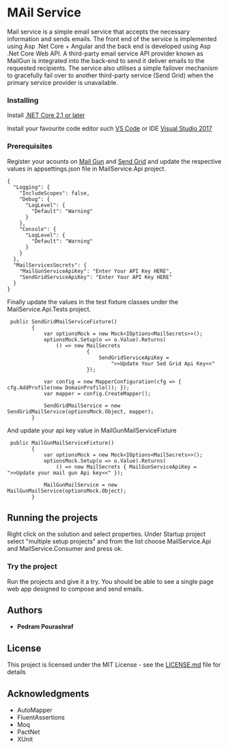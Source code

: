 # MAil Service

Mail service is a simple email service that accepts the necessary information and sends emails. The front end of the service is implemented using Asp .Net Core + Angular and the back end is developed using Asp .Net Core Web API. A third-party email service API provider known as MailGun is integrated into the back-end to send it deliver emails to the requested recipients. The service also utilises a simple failover mechanism to gracefully fail over to another third-party service (Send Grid) when the primary service provider is unavailable.


### Installing

Install [.NET Core 2.1 or later](https://www.microsoft.com/net/download/windows)

Install your favourite code editor such [VS Code](https://code.visualstudio.com/) or IDE [Visual Studio 2017](https://docs.microsoft.com/en-us/visualstudio/install/install-visual-studio)

### Prerequisites

Register your acounts on [Mail Gun](https://www.mailgun.com/) and [Send Grid](https://sendgrid.com/) and update the respective values in appsettings.json file in MailService.Api project. 

```
{
  "Logging": {
    "IncludeScopes": false,
    "Debug": {
      "LogLevel": {
        "Default": "Warning"
      }
    },
    "Console": {
      "LogLevel": {
        "Default": "Warning"
      }
    }
  },
  "MailServicesSecrets": {
    "MailGunServiceApiKey": "Enter Your API Key HERE",
    "SendGridServiceApiKey": "Enter Your API Key HERE"
  }
}

```



Finally update the values in the test fixture classes under the MailService.Api.Tests project.

```
 public SendGridMailServiceFixture()
        {
            var optionsMock = new Mock<IOptions<MailSecrets>>();
            optionsMock.Setup(o => o.Value).Returns(
                () => new MailSecrets
                          {
                              SendGridServiceApiKey =
                                  ">>Update Your Sed Grid Api Key<<"
                          });

            var config = new MapperConfiguration(cfg => { cfg.AddProfile(new DomainProfile()); });
            var mapper = config.CreateMapper();

            SendGridMailService = new SendGridMailService(optionsMock.Object, mapper);
        }
```

And update your api key value in MailGunMailServiceFixture

```
 public MailGunMailServiceFixture()
        {
            var optionsMock = new Mock<IOptions<MailSecrets>>();
            optionsMock.Setup(o => o.Value).Returns(
                () => new MailSecrets { MailGunServiceApiKey = ">>Update your mail gun Api key<<" });

            MailGunMailService = new MailGunMailService(optionsMock.Object);
        }
```

## Running the projects

Right click on the solution and select properties. Under Startup project select "multiple setup projects" and from the list choose MailService.Api and MailService.Consumer and press ok.

### Try the project

Run the projects and give it a try. You should be able to see a single page web app designed to compose and send emails.

## Authors

* **Pedram Pourashraf**

## License

This project is licensed under the MIT License - see the [LICENSE.md](LICENSE.md) file for details

## Acknowledgments

* AutoMapper
* FluentAssertions
* Moq
* PactNet
* XUnit

